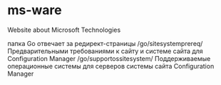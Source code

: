 # ms-ware
Website about Microsoft Technologies

папка Go отвечает за редирект-страницы
/go/sitesystemprereq/                Предварительными требованиями к сайту и системе сайта для Configuration Manager
/go/supportossitesystem/             Поддерживаемые операционные системы для серверов системы сайта Configuration Manager